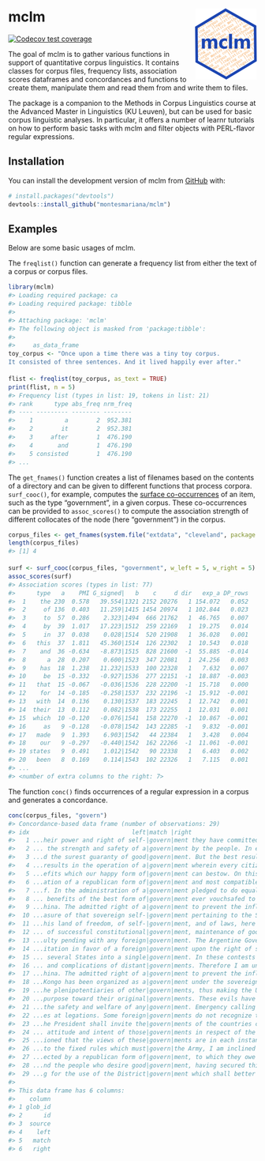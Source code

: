 
<!-- README.md is generated from README.Rmd. Please edit that file -->

# mclm <img src="man/figures/logo.png" align="right" />

<!-- badges: start -->

[![Codecov test
coverage](https://codecov.io/gh/montesmariana/mclm/branch/main/graph/badge.svg)](https://app.codecov.io/gh/montesmariana/mclm?branch=main)
<!-- badges: end -->

The goal of mclm is to gather various functions in support of
quantitative corpus linguistics. It contains classes for corpus files,
frequency lists, association scores dataframes and concordances and
functions to create them, manipulate them and read them from and write
them to files.

The package is a companion to the Methods in Corpus Linguistics course
at the Advanced Master in Linguistics (KU Leuven), but can be used for
basic corpus linguistic analyses. In particular, it offers a number of
learnr tutorials on how to perform basic tasks with mclm and filter
objects with PERL-flavor regular expressions.

## Installation

You can install the development version of mclm from
[GitHub](https://github.com/) with:

``` r
# install.packages("devtools")
devtools::install_github("montesmariana/mclm")
```

## Examples

Below are some basic usages of mclm.

The `freqlist()` function can generate a frequency list from either the
text of a corpus or corpus files.

``` r
library(mclm)
#> Loading required package: ca
#> Loading required package: tibble
#> 
#> Attaching package: 'mclm'
#> The following object is masked from 'package:tibble':
#> 
#>     as_data_frame
toy_corpus <- "Once upon a time there was a tiny toy corpus.
It consisted of three sentences. And it lived happily ever after."

flist <- freqlist(toy_corpus, as_text = TRUE)
print(flist, n = 5)
#> Frequency list (types in list: 19, tokens in list: 21)
#> rank      type abs_freq nrm_freq
#> ---- --------- -------- --------
#>    1         a        2  952.381
#>    2        it        2  952.381
#>    3     after        1  476.190
#>    4       and        1  476.190
#>    5 consisted        1  476.190
#> ...
```

The `get_fnames()` function creates a list of filenames based on the
contents of a directory and can be given to different functions that
process corpora. `surf_cooc()`, for example, computes the [surface
co-occurrences](https://lexically.net/downloads/corpus_linguistics/Evert2008.pdf)
of an item, such as the type “government”, in a given corpus. These
co-occurrences can be provided to `assoc_scores()` to compute the
association strength of different collocates of the node (here
“government”) in the corpus.

``` r
corpus_files <- get_fnames(system.file("extdata", "cleveland", package = "mclm"))
length(corpus_files)
#> [1] 4

surf <- surf_cooc(corpus_files, "government", w_left = 5, w_right = 5)
assoc_scores(surf)
#> Association scores (types in list: 77)
#>      type   a    PMI G_signed|   b    c     d dir   exp_a DP_rows
#>  1    the 230  0.578   39.554|1321 2152 20276   1 154.072   0.052
#>  2     of 136  0.403   11.259|1415 1454 20974   1 102.844   0.023
#>  3     to  57  0.286    2.323|1494  666 21762   1  46.765   0.007
#>  4     by  39  1.017   17.223|1512  259 22169   1  19.275   0.014
#>  5     in  37  0.038    0.028|1514  520 21908   1  36.028   0.001
#>  6   this  37  1.811   45.360|1514  126 22302   1  10.543   0.018
#>  7    and  36 -0.634   -8.873|1515  828 21600  -1  55.885  -0.014
#>  8      a  28  0.207    0.600|1523  347 22081   1  24.256   0.003
#>  9    has  18  1.238   11.232|1533  100 22328   1   7.632   0.007
#> 10     be  15 -0.332   -0.927|1536  277 22151  -1  18.887  -0.003
#> 11   that  15 -0.067   -0.036|1536  228 22200  -1  15.718   0.000
#> 12    for  14 -0.185   -0.258|1537  232 22196  -1  15.912  -0.001
#> 13   with  14  0.136    0.130|1537  183 22245   1  12.742   0.001
#> 14  their  13  0.112    0.082|1538  173 22255   1  12.031   0.001
#> 15  which  10 -0.120   -0.076|1541  158 22270  -1  10.867  -0.001
#> 16     as   9 -0.128   -0.078|1542  143 22285  -1   9.832  -0.001
#> 17   made   9  1.393    6.903|1542   44 22384   1   3.428   0.004
#> 18    our   9 -0.297   -0.440|1542  162 22266  -1  11.061  -0.001
#> 19 states   9  0.491    1.012|1542   90 22338   1   6.403   0.002
#> 20   been   8  0.169    0.114|1543  102 22326   1   7.115   0.001
#> ...
#> <number of extra columns to the right: 7>
```

The function `conc()` finds occurrences of a regular expression in a
corpus and generates a concordance.

``` r
conc(corpus_files, "govern")
#> Concordance-based data frame (number of observations: 29)
#> idx                             left|match |right                           
#>   1 ...heir power and right of self-|govern|ment they have committed to o...
#>   2 ... the strength and safety of a|govern|ment by the people. In each s...
#>   3 ...d the surest guaranty of good|govern|ment. But the best results in...
#>   4 ...results in the operation of a|govern|ment wherein every citizen ha...
#>   5 ...efits which our happy form of|govern|ment can bestow. On this ausp...
#>   6 ...ation of a republican form of|govern|ment and most compatible with...
#>   7 ...f. In the administration of a|govern|ment pledged to do equal and ...
#>   8 ... benefits of the best form of|govern|ment ever vouchsafed to man. ...
#>   9 ...hina. The admitted right of a|govern|ment to prevent the influx of...
#>  10 ...asure of that sovereign self-|govern|ment pertaining to the States...
#>  11 ...his land of freedom, of self-|govern|ment, and of laws, here peace...
#>  12 ... of successful constitutional|govern|ment, maintenance of good fai...
#>  13 ...ulty pending with any foreign|govern|ment. The Argentine Governmen...
#>  14 ...itation in favor of a foreign|govern|ment upon the right of select...
#>  15 ... several States into a single|govern|ment. In these contests betwe...
#>  16 ... and complications of distant|govern|ments. Therefore I am unable ...
#>  17 ...hina. The admitted right of a|govern|ment to prevent the influx of...
#>  18 ...Kongo has been organized as a|govern|ment under the sovereignty of...
#>  19 ...he plenipotentiaries of other|govern|ments, thus making the United...
#>  20 ...purpose toward their original|govern|ments. These evils have had m...
#>  21 ...the safety and welfare of any|govern|ment. Emergency calling for a...
#>  22 ...es at legations. Some foreign|govern|ments do not recognize the un...
#>  23 ...he President shall invite the|govern|ments of the countries compos...
#>  24 ... attitude and intent of those|govern|ments in respect of the estab...
#>  25 ...ioned that the views of these|govern|ments are in each instance su...
#>  26 ...to the fixed rules which must|govern|the Army, I am inclined to ag...
#>  27 ...ected by a republican form of|govern|ment, to which they owe alleg...
#>  28 ...nd the people who desire good|govern|ment, having secured this sta...
#>  29 ...g for the use of the District|govern|ment which shall better secur...
#> 
#> This data frame has 6 columns:
#>    column
#> 1 glob_id
#> 2      id
#> 3  source
#> 4    left
#> 5   match
#> 6   right
```
